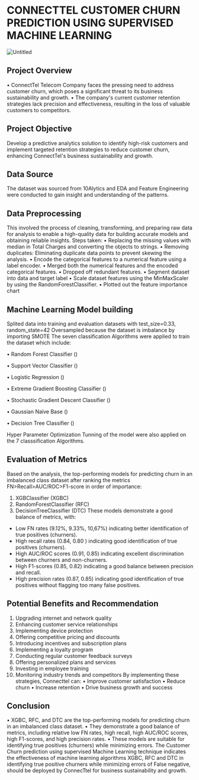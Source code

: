 # CONNECTTEL CUSTOMER CHURN PREDICTION USING SUPERVISED MACHINE LEARNING

![Untitled](https://github.com/user-attachments/assets/04abb1a0-7bcb-49ba-bf5a-19a1a6209888)


## Project Overview
•	ConnectTel Telecom Company faces the pressing need to address customer churn, which poses a significant threat to its business sustainability and growth.
•	The company's current customer retention strategies lack precision and effectiveness, resulting in the loss of valuable customers to competitors.

## Project Objective
Develop a predictive analytics solution to identify high-risk customers and implement targeted retention strategies to reduce customer churn, enhancing ConnectTel's business sustainability and growth.

## Data Source
The dataset was sourced from 10Alytics and EDA and Feature Engineering were conducted to gain insight and understanding of the patterns.

## Data Preprocessing
This involved the process of cleaning, transforming, and preparing raw data for analysis to enable a high-quality data for building accurate models and obtaining reliable insights.
Steps taken:
•	Replacing the missing values with median in Total Charges and converting the objects to strings.
•	Removing duplicates: Eliminating duplicate data points to prevent skewing the analysis.
•	Encode the categorical features to a numerical feature using a label encoder.
•	Merged both the numerical features and the encoded categorical features.
•	Dropped off redundant features.
•	Segment dataset into data and target label
•	Scale dataset features using the MinMaxScaler by using the RandomForestClassifier.
•	Plotted out the feature importance chart

## Machine Learning Model building 
Splited data into training and evaluation datasets with test_size=0.33, random_state=42
Oversampled because the dataset is imbalance by importing SMOTE
 The seven classification Algorithms were applied to train the dataset which include:
 
•	Random Forest Classifier ()

•	Support Vector Classifier ()

•	Logistic Regression ()

•	Extreme Gradient Boosting Classifier ()

•	Stochastic Gradient Descent Classifier ()

•	Gaussian Naïve Base ()

•	Decision Tree Classifier ()

Hyper Parameter Optimization Tunning of the model were also applied on the 7 classsification Algorithms.

## Evaluation of Metrics
Based on the analysis, the top-performing models for predicting churn in an imbalanced class dataset after ranking the metrics FN>Recall>AUC/ROC>F1-score in order of importance:
1.	XGBClassifier (XGBC)
2.	RandomForestClassifier (RFC)
3.	DecisionTreeClassifier (DTC)
These models demonstrate a good balance of metrics, with:
-	Low FN rates (9.12%, 9.33%, 10,67%) indicating better identification of true positives (churners).
-	High recall rates (0.84, 0.80 ) indicating good identification of true positives (churners).	
-	High AUC/ROC scores (0.91, 0.85) indicating excellent discrimination between churners     and non-churners.
-	High F1-scores (0.85, 0.82) indicating a good balance between precision and recall.
-	High precision rates (0.87, 0.85) indicating good identification of true positives without flagging too many false positives. 

## Potential Benefits and Recommendation
1.	Upgrading internet and network quality
2.	Enhancing customer service relationships
3.	Implementing device protection
4.	Offering competitive pricing and discounts
5.	Introducing incentives and subscription plans
6.	Implementing a loyalty program
7.	Conducting regular customer feedback surveys
8.	Offering personalized plans and services
9.	Investing in employee training
10.	Monitoring industry trends and competitors
By implementing these strategies, Connecttel can:
•	Improve customer satisfaction
•	Reduce churn
•	Increase retention
•	Drive business growth and success

## Conclusion
•	XGBC, RFC, and DTC are the top-performing models for predicting churn in an imbalanced class dataset.
•	They demonstrate a good balance of metrics, including relative low FN rates, high recall, high AUC/ROC scores, high F1-scores, and high precision rates.
•	These models are suitable for identifying true positives (churners) while minimizing errors.
The Customer Churn prediction using supervised Machine Learning technique indicates the effectiveness of machine learning algorithms XGBC, RFC and DTC in identifying true positive churners while minimizing errors of False negative, should be deployed by ConnecTtel for business sustainability and growth.
